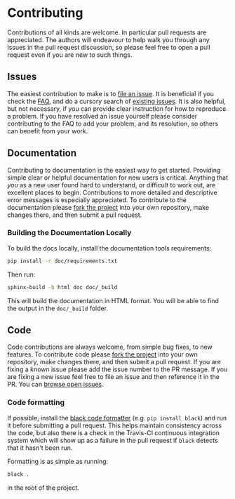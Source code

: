 
# Contributing

Contributions of all kinds are welcome. In particular pull requests are appreciated. 
The authors will endeavour to help walk you through any issues in the pull request
discussion, so please feel free to open a pull request even if you are new to such things.

## Issues

The easiest contribution to make is to [file an issue](https://github.com/TutteInstitute/topicnaming/issues/new).
It is beneficial if you check the [FAQ](https://datamapplot.readthedocs.io/en/latest/faq.html), 
and do a cursory search of [existing issues](https://github.com/TutteInstitute/topicnaming/issues?utf8=%E2%9C%93&q=is%3Aissue).
It is also helpful, but not necessary, if you can provide clear instruction for 
how to reproduce a problem. If you have resolved an issue yourself please consider
contributing to the FAQ to add your problem, and its resolution, so others can
benefit from your work.

## Documentation

Contributing to documentation is the easiest way to get started. Providing simple
clear or helpful documentation for new users is critical. Anything that *you* as 
a new user found hard to understand, or difficult to work out, are excellent places
to begin. Contributions to more detailed and descriptive error messages is
especially appreciated. To contribute to the documentation please 
[fork the project](https://github.com/TutteInstitute/topicnaming/issues#fork-destination-box)
into your own repository, make changes there, and then submit a pull request.

### Building the Documentation Locally

To build the docs locally, install the documentation tools requirements:

```bash
pip install -r doc/requirements.txt
```

Then run:

```bash
sphinx-build -b html doc doc/_build
```

This will build the documentation in HTML format. You will be able to find the output
in the `doc/_build` folder.

## Code

Code contributions are always welcome, from simple bug fixes, to new features. To
contribute code please 
[fork the project](https://github.com/TutteInstitute/topicnameing/issues#fork-destination-box)
into your own repository, make changes there, and then submit a pull request. If
you are fixing a known issue please add the issue number to the PR message. If you
are fixing a new issue feel free to file an issue and then reference it in the PR.
You can [browse open issues](https://github.com/TutteInstitute/topicnameing/issues).

### Code formatting

If possible, install the [black code formatter](https://github.com/python/black) (e.g.
`pip install black`) and run it before submitting a pull request. This helps maintain consistency
across the code, but also there is a check in the Travis-CI continuous integration system which
will show up as a failure in the pull request if `black` detects that it hasn't been run.

Formatting is as simple as running:

```bash
black .
```

in the root of the project.
